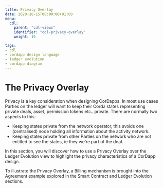 ```yaml
---
title: Privacy Overlay
date: 2020-10-15T00:00:00+01:00
menu:
  cdl:
    parent: "cdl-views"
    identifier: "cdl-privacy-overlay"
    weight: 16

tags:
- cdl
- cordapp design language
- ledger evolution
- cordapp diagram
---
```


# The Privacy Overlay

Privacy is a key consideration when designing CorDapps. In most use cases Parties on the ledger will want to keep their Corda states representing private deals, asset, permission tokens etc.. private. There are normally two aspects to this:

* Keeping states private from the network operator, this avoids one (centralised) node holding all information about the activity network.
* Keeping states private from other Parties on the network who are not entitled to see the states, ie they we're part of the deal.

In this section, you will discover how to use a Privacy Overlay over the Ledger Evolution view to highlight the privacy characteristics of a CorDapp design.

To illustrate the Privacy Overlay, a Billing mechanism is brought into the Agreement example explored in the Smart Contract and Ledger Evolution sections.
